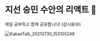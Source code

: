 # 지선 승민 수안의 리액트 🧁
매일 공부하고 함께 공유합니다! (감시용😒)


![KakaoTalk_20210730_153105248](https://user-images.githubusercontent.com/80691482/127610729-b3731fc9-d195-468c-bb30-66c88703b206.jpg)

